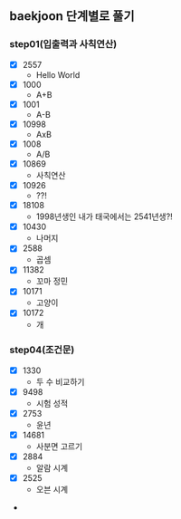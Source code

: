 ## baekjoon 단계별로 풀기

### step01(입출력과 사칙연산)

- [x] 2557
  - Hello World
- [x] 1000
  - A+B
- [x] 1001
  - A-B
- [x] 10998
  - AxB
- [x] 1008
  - A/B
- [x] 10869
  - 사칙연산
- [x] 10926
  - ??!
- [x] 18108
  - 1998년생인 내가 태국에서는 2541년생?!
- [x] 10430
  - 나머지
- [x] 2588
  - 곱셈
- [x] 11382
  - 꼬마 정민
- [x] 10171
  - 고양이
- [x] 10172
  - 개

### step04(조건문)

- [x] 1330
  - 두 수 비교하기
- [x] 9498
  - 시험 성적
- [x] 2753
  - 윤년
- [x] 14681
  - 사분면 고르기
- [x] 2884
  - 알람 시계
- [x] 2525
  - 오븐 시계
- 


